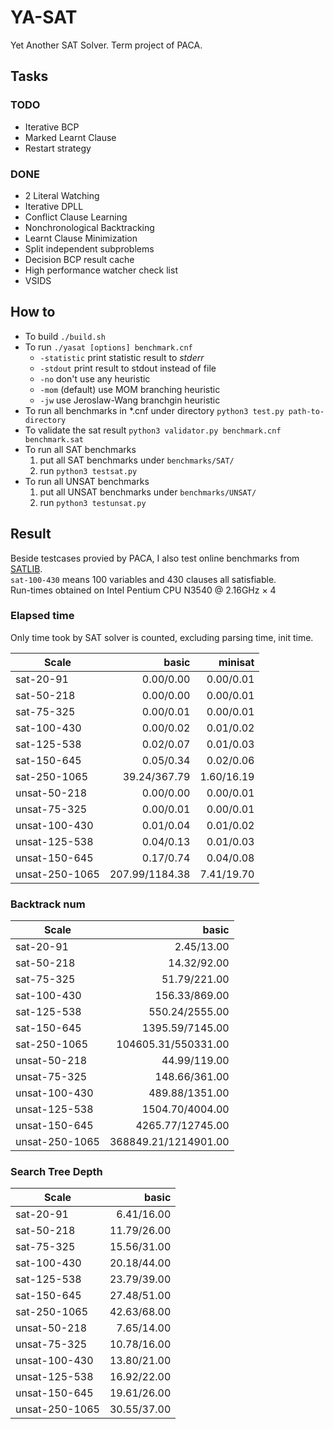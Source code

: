 # YA-SAT
Yet Another SAT Solver. Term project of PACA.


## Tasks

### TODO
- Iterative BCP
- Marked Learnt Clause
- Restart strategy

### DONE
- 2 Literal Watching
- Iterative DPLL
- Conflict Clause Learning
- Nonchronological Backtracking
- Learnt Clause Minimization
- Split independent subproblems
- Decision BCP result cache
- High performance watcher check list
- VSIDS


## How to
- To build `./build.sh`  
- To run `./yasat [options] benchmark.cnf`  
    - `-statistic` print statistic result to _stderr_  
    - `-stdout` print result to stdout instead of file  
    - `-no` don't use any heuristic  
    - `-mom` (default) use MOM branching heuristic  
    - `-jw` use Jeroslaw-Wang branchgin heuristic
- To run all benchmarks in *.cnf under directory `python3 test.py path-to-directory`  
- To validate the sat result `python3 validator.py benchmark.cnf benchmark.sat`  
- To run all SAT benchmarks  
    1. put all SAT benchmarks under `benchmarks/SAT/`  
    2. run `python3 testsat.py`  
- To run all UNSAT benchmarks  
    1. put all UNSAT benchmarks under `benchmarks/UNSAT/`
    2. run `python3 testunsat.py`

## Result
Beside testcases provied by PACA, I also test online benchmarks from [SATLIB](http://www.cs.ubc.ca/~hoos/SATLIB/benchm.html).  
`sat-100-430` means 100 variables and 430 clauses all satisfiable.  
Run-times obtained on Intel Pentium CPU N3540 @ 2.16GHz × 4

### Elapsed time
Only time took by SAT solver is counted, excluding parsing time, init time.  

| Scale          |          basic |    minisat |
| -------------- | -------------: | ---------: |
| sat-20-91      |      0.00/0.00 |  0.00/0.01 |
| sat-50-218     |      0.00/0.00 |  0.00/0.01 |
| sat-75-325     |      0.00/0.01 |  0.00/0.01 |
| sat-100-430    |      0.00/0.02 |  0.01/0.02 |
| sat-125-538    |      0.02/0.07 |  0.01/0.03 |
| sat-150-645    |      0.05/0.34 |  0.02/0.06 |
| sat-250-1065   |   39.24/367.79 | 1.60/16.19 |
| unsat-50-218   |      0.00/0.00 |  0.00/0.01 |
| unsat-75-325   |      0.00/0.01 |  0.00/0.01 |
| unsat-100-430  |      0.01/0.04 |  0.01/0.02 |
| unsat-125-538  |      0.04/0.13 |  0.01/0.03 |
| unsat-150-645  |      0.17/0.74 |  0.04/0.08 |
| unsat-250-1065 | 207.99/1184.38 | 7.41/19.70 |


### Backtrack num
| Scale          |                basic |
| -------------- | -------------------: |
| sat-20-91      |           2.45/13.00 |
| sat-50-218     |          14.32/92.00 |
| sat-75-325     |         51.79/221.00 |
| sat-100-430    |        156.33/869.00 |
| sat-125-538    |       550.24/2555.00 |
| sat-150-645    |      1395.59/7145.00 |
| sat-250-1065   |  104605.31/550331.00 |
| unsat-50-218   |         44.99/119.00 |
| unsat-75-325   |        148.66/361.00 |
| unsat-100-430  |       489.88/1351.00 |
| unsat-125-538  |      1504.70/4004.00 |
| unsat-150-645  |     4265.77/12745.00 |
| unsat-250-1065 | 368849.21/1214901.00 |


### Search Tree Depth
| Scale          |       basic |
| -------------- | ----------: |
| sat-20-91      |  6.41/16.00 |
| sat-50-218     | 11.79/26.00 |
| sat-75-325     | 15.56/31.00 |
| sat-100-430    | 20.18/44.00 |
| sat-125-538    | 23.79/39.00 |
| sat-150-645    | 27.48/51.00 |
| sat-250-1065   | 42.63/68.00 |
| unsat-50-218   |  7.65/14.00 |
| unsat-75-325   | 10.78/16.00 |
| unsat-100-430  | 13.80/21.00 |
| unsat-125-538  | 16.92/22.00 |
| unsat-150-645  | 19.61/26.00 |
| unsat-250-1065 | 30.55/37.00 |
